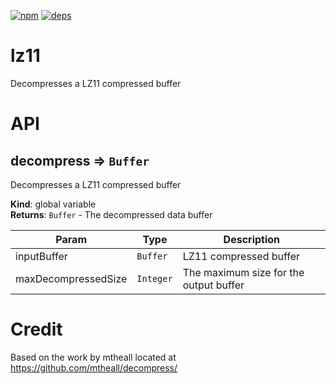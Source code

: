 [![npm][npm]][npm-url]
[![deps][deps]][deps-url]

# lz11
Decompresses a LZ11 compressed buffer

# API
<a name="decompress"></a>

## decompress ⇒ <code>Buffer</code>
Decompresses a LZ11 compressed buffer

**Kind**: global variable  
**Returns**: <code>Buffer</code> - The decompressed data buffer  

| Param | Type | Description |
| --- | --- | --- |
| inputBuffer | <code>Buffer</code> | LZ11 compressed buffer |
| maxDecompressedSize | <code>Integer</code> | The maximum size for the output buffer |


# Credit
Based on the work by mtheall located at
https://github.com/mtheall/decompress/

[npm]: https://img.shields.io/npm/v/lz11.svg
[npm-url]: https://npmjs.com/package/lz11

[deps]: https://david-dm.org/dantheman827/lz11.svg
[deps-url]: https://david-dm.org/dantheman827/lz11
